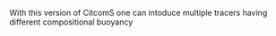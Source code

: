 With this version of CitcomS one can intoduce multiple tracers having different compositional buoyancy
